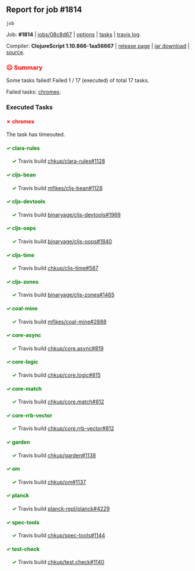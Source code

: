 ## Report for job #1814
```
job
```


Job: **#1814** | [jobs/08c8d67](https://github.com/cljs-oss/canary/commit/08c8d67c5e9ec341ecf5c9f4e00185279a770498) | [options](options.edn) | [tasks](tasks.edn) | [travis log](https://travis-ci.com/cljs-oss/canary/builds/227729111).

Compiler: **ClojureScript 1.10.866-1aa56667** | [release page](https://github.com/cljs-oss/canary/releases/tag/r1.10.866-1aa56667) | [jar download](https://github.com/cljs-oss/canary/releases/download/r1.10.866-1aa56667/clojurescript-1.10.866-1aa56667.jar) | [source](https://github.com/clojure/clojurescript/commit/1aa56667620198eee5b42a36e36691d514d47c9b).

### <b style='color:red'>☹ Summary</b>

Some tasks failed! Failed 1 / 17 (executed) of total 17 tasks.

Failed tasks: [chromex](#-chromex).

### Executed Tasks

#### <b style='color:red'>&#x2717; chromex</b>
The task has timeouted.

#### <b style='color:green'>&#x2713; clara-rules</b>
&nbsp;&nbsp;&nbsp;&nbsp;<b style='color:green'>&#x2713;</b> Travis build [chkup/clara-rules#1128](https://travis-ci.com/chkup/clara-rules/builds/227729357)<br>

#### <b style='color:green'>&#x2713; cljs-bean</b>
&nbsp;&nbsp;&nbsp;&nbsp;<b style='color:green'>&#x2713;</b> Travis build [mfikes/cljs-bean#1128](https://travis-ci.com/mfikes/cljs-bean/builds/227729361)<br>

#### <b style='color:green'>&#x2713; cljs-devtools</b>
&nbsp;&nbsp;&nbsp;&nbsp;<b style='color:green'>&#x2713;</b> Travis build [binaryage/cljs-devtools#1969](https://travis-ci.com/binaryage/cljs-devtools/builds/227729364)<br>

#### <b style='color:green'>&#x2713; cljs-oops</b>
&nbsp;&nbsp;&nbsp;&nbsp;<b style='color:green'>&#x2713;</b> Travis build [binaryage/cljs-oops#1840](https://travis-ci.com/binaryage/cljs-oops/builds/227729366)<br>

#### <b style='color:green'>&#x2713; cljs-time</b>
&nbsp;&nbsp;&nbsp;&nbsp;<b style='color:green'>&#x2713;</b> Travis build [chkup/cljs-time#587](https://travis-ci.com/chkup/cljs-time/builds/227729367)<br>

#### <b style='color:green'>&#x2713; cljs-zones</b>
&nbsp;&nbsp;&nbsp;&nbsp;<b style='color:green'>&#x2713;</b> Travis build [binaryage/cljs-zones#1465](https://travis-ci.com/binaryage/cljs-zones/builds/227729369)<br>

#### <b style='color:green'>&#x2713; coal-mine</b>
&nbsp;&nbsp;&nbsp;&nbsp;<b style='color:green'>&#x2713;</b> Travis build [mfikes/coal-mine#2888](https://travis-ci.com/mfikes/coal-mine/builds/227729373)<br>

#### <b style='color:green'>&#x2713; core-async</b>
&nbsp;&nbsp;&nbsp;&nbsp;<b style='color:green'>&#x2713;</b> Travis build [chkup/core.async#819](https://travis-ci.com/chkup/core.async/builds/227729375)<br>

#### <b style='color:green'>&#x2713; core-logic</b>
&nbsp;&nbsp;&nbsp;&nbsp;<b style='color:green'>&#x2713;</b> Travis build [chkup/core.logic#815](https://travis-ci.com/chkup/core.logic/builds/227729377)<br>

#### <b style='color:green'>&#x2713; core-match</b>
&nbsp;&nbsp;&nbsp;&nbsp;<b style='color:green'>&#x2713;</b> Travis build [chkup/core.match#812](https://travis-ci.com/chkup/core.match/builds/227729379)<br>

#### <b style='color:green'>&#x2713; core-rrb-vector</b>
&nbsp;&nbsp;&nbsp;&nbsp;<b style='color:green'>&#x2713;</b> Travis build [chkup/core.rrb-vector#812](https://travis-ci.com/chkup/core.rrb-vector/builds/227729381)<br>

#### <b style='color:green'>&#x2713; garden</b>
&nbsp;&nbsp;&nbsp;&nbsp;<b style='color:green'>&#x2713;</b> Travis build [chkup/garden#1138](https://travis-ci.com/chkup/garden/builds/227729383)<br>

#### <b style='color:green'>&#x2713; om</b>
&nbsp;&nbsp;&nbsp;&nbsp;<b style='color:green'>&#x2713;</b> Travis build [chkup/om#1137](https://travis-ci.com/chkup/om/builds/227729388)<br>

#### <b style='color:green'>&#x2713; planck</b>
&nbsp;&nbsp;&nbsp;&nbsp;<b style='color:green'>&#x2713;</b> Travis build [planck-repl/planck#4229](https://travis-ci.com/planck-repl/planck/builds/227729406)<br>

#### <b style='color:green'>&#x2713; spec-tools</b>
&nbsp;&nbsp;&nbsp;&nbsp;<b style='color:green'>&#x2713;</b> Travis build [chkup/spec-tools#1144](https://travis-ci.com/chkup/spec-tools/builds/227729400)<br>

#### <b style='color:green'>&#x2713; test-check</b>
&nbsp;&nbsp;&nbsp;&nbsp;<b style='color:green'>&#x2713;</b> Travis build [chkup/test.check#1140](https://travis-ci.com/chkup/test.check/builds/227729411)<br>